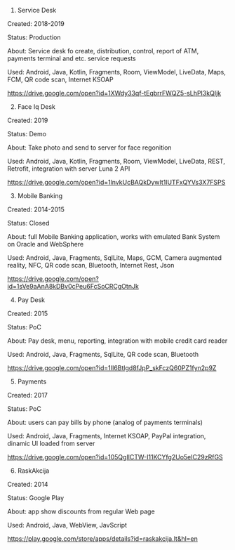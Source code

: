1. Service Desk

Created: 2018-2019

Status: Production

About: Service desk fo create, distribution, control, report of ATM, payments terminal and etc. service requests

Used: Android, Java, Kotlin, Fragments, Room, ViewModel, LiveData, Maps, FCM, QR code scan, Internet KSOAP

https://drive.google.com/open?id=1XWdy33qf-tEqbrrFWQZ5-sLhPI3kQIjk




2. Face Iq Desk

Created: 2019

Status: Demo

About: Take photo and send to server for face regonition

Used: Android, Java, Kotlin, Fragments, Room, ViewModel, LiveData, REST, Retrofit, integration with server Luna 2 API

https://drive.google.com/open?id=1lnvkUcBAQkDywIt1lUTFxQYVs3X7FSPS



3. Mobile Banking 

Created: 2014-2015

Status: Closed

About: full Mobile Banking application, works with emulated Bank System on Oracle and WebSphere

Used: Android, Java, Fragments, SqlLite, Maps, GCM, Camera augmented reality, NFC, QR code scan, Bluetooth, Internet Rest, Json 

https://drive.google.com/open?id=1sVe9aAnA8kDBv0cPeu6FcSoCRCgOtnJk



4. Pay Desk 

Created: 2015

Status: PoC

About: Pay desk, menu, reporting, integration with mobile credit card reader

Used: Android, Java, Fragments, SqlLite, QR code scan, Bluetooth

https://drive.google.com/open?id=1II6Btlgd8fJpP_skFczQ60PZ1fyn2p9Z




5. Payments

Created: 2017

Status: PoC

About: users can pay bills by phone (analog of payments terminals)

Used: Android, Java, Fragments, Internet KSOAP, PayPal integration, dinamic UI loaded from server

https://drive.google.com/open?id=105QgIlCTW-I11KCYfg2Uo5eIC29zRfGS



6. RaskAkcija

Created: 2014

Status: Google Play

About: app show discounts from regular Web page

Used: Android, Java, WebView, JavScript

https://play.google.com/store/apps/details?id=raskakcija.lt&hl=en


